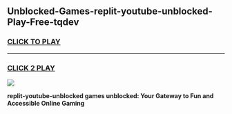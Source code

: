 
## Unblocked-Games-replit-youtube-unblocked-Play-Free-tqdev
<h3>
<a href="https://premium76.site?title=replit-youtube-unblocked&ref=23A">CLICK TO PLAY</a></h3>
<hr>

<h3>
<a href="https://premium76.site?title=replit-youtube-unblocked&ref=23A">CLICK 2 PLAY</a>
  
</h3>

<a href="https://premium76.site?title=replit-youtube-unblocked&ref=23A"><img src="https://clearcache.store/games.png"></a>


**replit-youtube-unblocked games unblocked: Your Gateway to Fun and Accessible Online Gaming**
